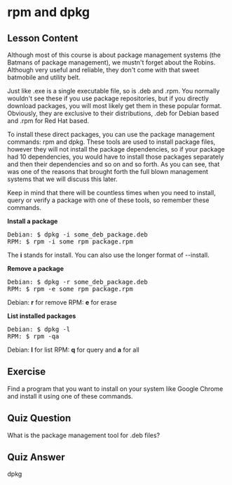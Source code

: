 # rpm and dpkg

## Lesson Content

Although most of this course is about package management systems (the Batmans of package management), we mustn't forget about the Robins. Although very useful and reliable, they don't come with that sweet batmobile and utility belt.

Just like .exe is a single executable file, so is .deb and .rpm. You normally wouldn't see these if you use package repositories, but if you directly download packages, you will most likely get them in these popular format. Obviously, they are exclusive to their distributions, .deb for Debian based and .rpm for Red Hat based.

To install these direct packages, you can use the package management commands: rpm and dpkg. These tools are used to install package files, however they will not install the package dependencies, so if your package had 10 dependencies, you would have to install those packages separately and then their dependencies and so on and so forth. As you can see, that was one of the reasons that brought forth the full blown management systems that we will discuss this later.

Keep in mind that there will be countless times when you need to install, query or verify a package with one of these tools, so remember these commands. 

<b>Install a package</b>

<pre>
Debian: $ dpkg -i some_deb_package.deb
RPM: $ rpm -i some_rpm_package.rpm
</pre>

The <b>i</b> stands for install. You can also use the longer format of --install. 

<b>Remove a package</b>

<pre>
Debian: $ dpkg -r some_deb_package.deb
RPM: $ rpm -e some_rpm_package.rpm
</pre>

Debian: <b>r</b> for remove
RPM: <b>e</b> for erase

<b>List installed packages</b>

<pre>
Debian: $ dpkg -l
RPM: $ rpm -qa
</pre>

Debian: <b>l</b> for list
RPM: <b>q</b> for query and <b>a</b> for all

## Exercise

Find a program that you want to install on your system like Google Chrome and install it using one of these commands.

## Quiz Question

What is the package management tool for .deb files?

## Quiz Answer

dpkg


